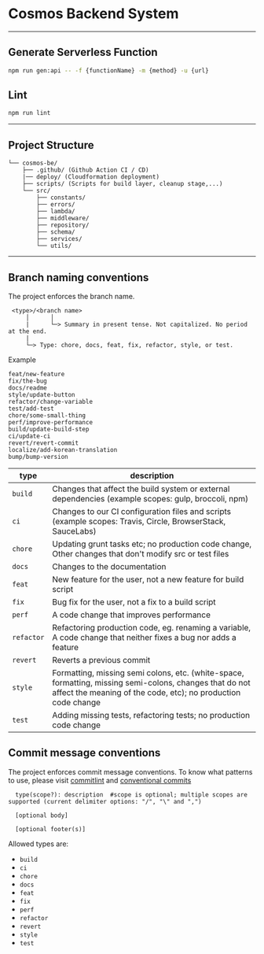 # Cosmos Backend System

---

## Generate Serverless Function

```bash
npm run gen:api -- -f {functionName} -m {method} -u {url}
```

## Lint

```bash
npm run lint
```

---

## Project Structure

```
└── cosmos-be/
    ├── .github/ (Github Action CI / CD)
    |── deploy/ (Cloudformation deployment)
    ├── scripts/ (Scripts for build layer, cleanup stage,...)
    └── src/
        ├── constants/
        ├── errors/
        ├── lambda/
        ├── middleware/
        ├── repository/
        ├── schema/
        ├── services/
        └── utils/
```

---

## Branch naming conventions

The project enforces the branch name.

```
 <type>/<branch name>
     │      │
     |      └─> Summary in present tense. Not capitalized. No period at the end.
     |
     └─> Type: chore, docs, feat, fix, refactor, style, or test.
```

Example

```
feat/new-feature
fix/the-bug
docs/readme
style/update-button
refactor/change-variable
test/add-test
chore/some-small-thing
perf/improve-performance
build/update-build-step
ci/update-ci
revert/revert-commit
localize/add-korean-translation
bump/bump-version
```

| type       | description                                                                                                                                                              |
| ---------- | ------------------------------------------------------------------------------------------------------------------------------------------------------------------------ |
| `build`    | Changes that affect the build system or external dependencies (example scopes: gulp, broccoli, npm)                                                                      |
| `ci`       | Changes to our CI configuration files and scripts (example scopes: Travis, Circle, BrowserStack, SauceLabs)                                                              |
| `chore`    | Updating grunt tasks etc; no production code change, Other changes that don't modify src or test files                                                                   |
| `docs`     | Changes to the documentation                                                                                                                                             |
| `feat`     | New feature for the user, not a new feature for build script                                                                                                             |
| `fix`      | Bug fix for the user, not a fix to a build script                                                                                                                        |
| `perf`     | A code change that improves performance                                                                                                                                  |
| `refactor` | Refactoring production code, eg. renaming a variable, A code change that neither fixes a bug nor adds a feature                                                          |
| `revert`   | Reverts a previous commit                                                                                                                                                |
| `style`    | Formatting, missing semi colons, etc. (white-space, formatting, missing semi-colons, changes that do not affect the meaning of the code, etc); no production code change |
| `test`     | Adding missing tests, refactoring tests; no production code change                                                                                                       |

## Commit message conventions

The project enforces commit message conventions. To know what patterns to use, please visit [commitlint](https://github.com/conventional-changelog/commitlint/#what-is-commitlint) and [conventional commits](https://www.conventionalcommits.org/en/v1.0.0/)

```text
  type(scope?): description  #scope is optional; multiple scopes are supported (current delimiter options: "/", "\" and ",")

  [optional body]

  [optional footer(s)]
```

Allowed types are:

- `build`
- `ci`
- `chore`
- `docs`
- `feat`
- `fix`
- `perf`
- `refactor`
- `revert`
- `style`
- `test`
